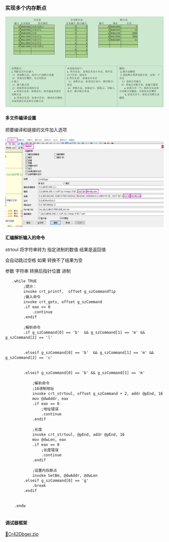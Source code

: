 ### 实现多个内存断点

![img](./notesimg/1655306761206-34b1941a-fcd5-48ae-889d-eea18a46a67e.png)

#### 多文件编译设置

把要编译和链接的文件加入选项

![img](./notesimg/1655307482343-a75ae75d-72bf-41d8-8746-08c246ae5143.png)

#### 汇编解析输入的命令

strtoul  将字符串转为  指定进制的数值     结果是返回值

会自动跳过空格   如果 转换不了结果为空   

参数    字符串    转换后指针位置     进制

```
   .while TRUE
        ;提示：
        invoke crt_printf,  offset g_szCommandTip
        ;输入命令
        invoke crt_gets, offset g_szCommand
        .if eax <= 0
            .continue
        .endif
        
        ;解析命令
        .if g_szCommand[0] == 'b'  && g_szCommand[1] == 'm' && g_szCommand[2] == 'l' 
            
        
        .elseif g_szCommand[0] == 'b'  && g_szCommand[1] == 'm' && g_szCommand[2] == 'c' 
        
        
        .elseif g_szCommand[0] == 'b' && g_szCommand[1] == 'm'
          
            ;解析命令
            ;16进制地址
            invoke crt_strtoul, offset g_szCommand + 2, addr @pEnd, 16
            mov @dwAddr, eax
            .if eax == 0
                ;地址错误
                .continue
            .endif
            
            ;长度
            invoke crt_strtoul, @pEnd, addr @pEnd, 16
            mov @dwLen, eax
            .if eax == 0
                ;长度错误
                .continue
            .endif
            
            ;设置内存断点
            invoke SetBm, @dwAddr, @dwLen
        .elseif g_szCommand[0] == 'g'
            .break
        .endif
        
        
    .endw
    
```

#### 调试器框架

[📎Cr42Dbger.zip](./Cr42Dbger.zip)